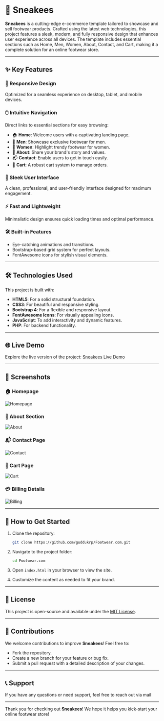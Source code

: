 # 👟 Sneakees

**Sneakees** is a cutting-edge e-commerce template tailored to showcase and sell footwear products. Crafted using the latest web technologies, this project features a sleek, modern, and fully responsive design that enhances user experience across all devices. The template includes essential sections such as Home, Men, Women, About, Contact, and Cart, making it a complete solution for an online footwear store.

---

## ✨ Key Features

### 📱 Responsive Design
Optimized for a seamless experience on desktop, tablet, and mobile devices.

### 🖱️ Intuitive Navigation
Direct links to essential sections for easy browsing:
- 🏠 **Home**: Welcome users with a captivating landing page.
- 👞 **Men**: Showcase exclusive footwear for men.
- 👠 **Women**: Highlight trendy footwear for women.
- 📖 **About**: Share your brand's story and values.
- 📬 **Contact**: Enable users to get in touch easily.
- 🛒 **Cart**: A robust cart system to manage orders.

### 🎨 Sleek User Interface
A clean, professional, and user-friendly interface designed for maximum engagement.

### ⚡ Fast and Lightweight
Minimalistic design ensures quick loading times and optimal performance.

### 🛠️ Built-in Features
- Eye-catching animations and transitions.
- Bootstrap-based grid system for perfect layouts.
- FontAwesome icons for stylish visual elements.

---

## 🛠️ Technologies Used

This project is built with:
- **HTML5**: For a solid structural foundation.
- **CSS3**: For beautiful and responsive styling.
- **Bootstrap 4**: For a flexible and responsive layout.
- **FontAwesome Icons**: For visually appealing icons.
- **JavaScript**: To add interactivity and dynamic features.
- **PHP**: For backend functionality.

---

## 🌐 Live Demo
Explore the live version of the project:
[Sneakees Live Demo](https://guddukrp.github.io/Footwear.com/)

---

## 📸 Screenshots

### 🏠 Homepage
![Homepage](https://github.com/user-attachments/assets/52e0fc9f-3739-4b8f-ae59-6d161d783354)

### 📖 About Section
![About](https://github.com/user-attachments/assets/f18110b1-c63f-4b0a-8900-7f2c35613e33)

### 📬 Contact Page
![Contact](https://github.com/user-attachments/assets/1fab0ccc-3df9-4295-b4d5-cc9787082b72)

### 🛒 Cart Page
![Cart](https://github.com/user-attachments/assets/b59ea4c8-f3b1-4324-861a-451234d93ec3)

### 💳 Billing Details
![Billing](https://github.com/user-attachments/assets/e4af31a4-0652-43d3-8f0f-0d2f61e6f68e)

---

## 🚀 How to Get Started

1. Clone the repository:
   ```bash
   git clone https://github.com/guddukrp/Footwear.com.git
   ```

2. Navigate to the project folder:
   ```bash
   cd Footwear.com
   ```

3. Open `index.html` in your browser to view the site.

4. Customize the content as needed to fit your brand.

---

## 📄 License
This project is open-source and available under the [MIT License](LICENSE).

---

## 🙌 Contributions
We welcome contributions to improve **Sneakees**! Feel free to:
- Fork the repository.
- Create a new branch for your feature or bug fix.
- Submit a pull request with a detailed description of your changes.

---

## 📞 Support
If you have any questions or need support, feel free to reach out via mail

---

Thank you for checking out **Sneakees**! We hope it helps you kick-start your online footwear store!

